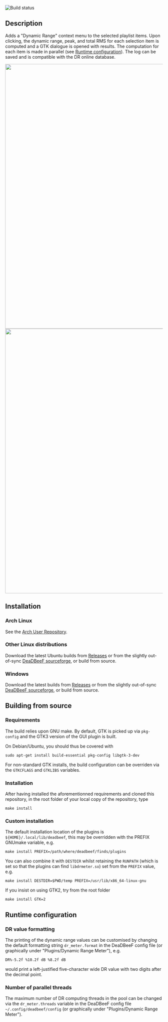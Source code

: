 
![Build status](https://github.com/dakeryas/deadbeef-dr-meter/actions/workflows/ci.yml/badge.svg?branch=master)

## Description
Adds a "Dynamic Range" context menu to the selected playlist items. Upon
clicking, the dynamic range, peak, and total RMS for each selection item is
computed and a GTK dialogue is opened with results. The computation for each
item is made in parallel (see [Runtime configuration](#number-of-parallel-threads)).
The log can be saved and is compatible with the DR online database.

<img src="https://user-images.githubusercontent.com/10599557/143535008-d35afa30-465c-4953-9db3-bbf06e29d9a8.png" width="844">
<img src="https://user-images.githubusercontent.com/10599557/143535009-f35d4ad7-3ca3-4ad9-aed0-b459e931b3d5.png" width="844">

## Installation
### Arch Linux
See the [Arch User Repository](https://aur.archlinux.org/packages/deadbeef-dr-meter-gtk3-git/).
### Other Linux distributions
Download the latest Ubuntu builds from
[Releases](https://github.com/dakeryas/deadbeef-dr-meter/releases) or from the
slightly out-of-sync [DeaDBeeF sourceforge](https://deadbeef.sourceforge.io/plugins.html),
or build from source.
### Windows
Download the latest builds from
[Releases](https://github.com/dakeryas/deadbeef-dr-meter/releases) or from the
slightly out-of-sync [DeaDBeeF sourceforge](https://deadbeef.sourceforge.io/plugins.html),
or build from source.

## Building from source
### Requirements
The build relies upon GNU make. By default, GTK is picked up via `pkg-config`
and the GTK3 version of the GUI plugin is built.

On Debian/Ubuntu, you should thus be covered with
```
sudo apt-get install build-essential pkg-config libgtk-3-dev
```
For non-standard GTK installs, the build configuration can be overriden via the
`GTKCFLAGS` and `GTKLIBS` variables.

### Installation
After having installed the aforementionned requirements and cloned this
repository, in the root folder of your local copy of the repository, type
```
make install
```
### Custom installation
The default installation location of the plugins is
`${HOME}/.local/lib/deadbeef`, this may be overridden with the PREFIX GNUmake
variable, e.g.
```
make install PREFIX=/path/where/deadbeef/finds/plugins
```
You can also combine it with `DESTDIR` whilst retaining the `RUNPATH` (which is set
so that the plugins can find `libdrmeter.so`) set from the `PREFIX` value, e.g.
```
make install DESTDIR=$PWD/temp PREFIX=/usr/lib/x86_64-linux-gnu
```
If you insist on using GTK2, try from the root folder
```
make install GTK=2
```

## Runtime configuration
### DR value formatting
The printing of the dynamic range values can be customised by changing the
default formatting string `dr_meter.format` in the DeaDBeeF config file (or
graphically under "Plugins/Dynamic Range Meter"), e.g.
```
DR%-5.2f %10.2f dB %8.2f dB
```
would print a left-justified five-character wide DR value with two digits after
the decimal point.

### Number of parallel threads
The maximum number of DR computing threads in the pool can be changed via the
`dr_meter.threads` variable in the DeaDBeeF config file
`~/.config/deadbeef/config` (or graphically under "Plugins/Dynamic Range
Meter").
